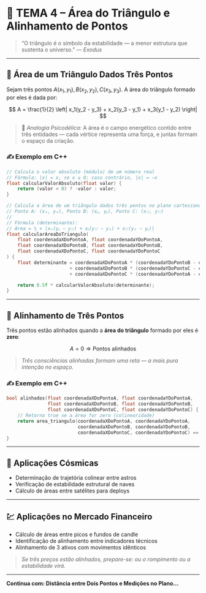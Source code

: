 # 🔺 TEMA 4 – Área do Triângulo e Alinhamento de Pontos

> “O triângulo é o símbolo da estabilidade — a menor estrutura que sustenta o universo.” — *Exodus*

---

## 🧮 Área de um Triângulo Dados Três Pontos

Sejam três pontos $A(x_1, y_1), B(x_2, y_2), C(x_3, y_3)$. A área do triângulo formado por eles é dada por:

$$
A = \frac{1}{2} \left| x_1(y_2 - y_3) + x_2(y_3 - y_1) + x_3(y_1 - y_2) \right|
$$

> 💭 *Analogia Psicodélica:* A área é o campo energético contido entre três entidades — cada vértice representa uma força, e juntas formam o espaço da criação.

### ✍️ Exemplo em C++

```cpp
// Calcula o valor absoluto (módulo) de um número real
// Fórmula: |x| = x, se x ≥ 0; caso contrário, |x| = −x
float calcularValorAbsoluto(float valor) {
    return (valor < 0) ? -valor : valor;
}

// Calcula a área de um triângulo dados três pontos no plano cartesiano:
// Ponto A: (xₐ, yₐ), Ponto B: (xᵦ, yᵦ), Ponto C: (x𝚌, y𝚌)
//
// Fórmula (determinante):
// Área = ½ × |xₐ(yᵦ − y𝚌) + xᵦ(y𝚌 − yₐ) + x𝚌(yₐ − yᵦ)|
float calcularAreaDoTriangulo(
    float coordenadaXDoPontoA, float coordenadaYDoPontoA,
    float coordenadaXDoPontoB, float coordenadaYDoPontoB,
    float coordenadaXDoPontoC, float coordenadaYDoPontoC
) {
    float determinante = coordenadaXDoPontoA * (coordenadaYDoPontoB - coordenadaYDoPontoC)
                       + coordenadaXDoPontoB * (coordenadaYDoPontoC - coordenadaYDoPontoA)
                       + coordenadaXDoPontoC * (coordenadaYDoPontoA - coordenadaYDoPontoB);

    return 0.5f * calcularValorAbsoluto(determinante);
}
```

---

## 🧭 Alinhamento de Três Pontos

Três pontos estão alinhados quando a **área do triângulo** formado por eles é **zero**:

$$
A = 0 \Rightarrow \text{Pontos alinhados}
$$

> *Três consciências alinhadas formam uma reta — a mais pura intenção no espaço.*

### ✍️ Exemplo em C++

```cpp
bool alinhados(float coordenadaXDoPontoA, float coordenadaYDoPontoA,
               float coordenadaXDoPontoB, float coordenadaYDoPontoB,
               float coordenadaXDoPontoC, float coordenadaYDoPontoC) {
    // Retorna true se a área for zero (colinearidade)
    return area_triangulo(coordenadaXDoPontoA, coordenadaYDoPontoA,
                          coordenadaXDoPontoB, coordenadaYDoPontoB,
                          coordenadaXDoPontoC, coordenadaYDoPontoC) == 0.0f;
}
```

---

## 🌌 Aplicações Cósmicas

* Determinação de trajetória colinear entre astros
* Verificação de estabilidade estrutural de naves
* Cálculo de áreas entre satélites para deploys

---

## 💹 Aplicações no Mercado Financeiro

* Cálculo de áreas entre picos e fundos de candle
* Identificação de alinhamento entre indicadores técnicos
* Alinhamento de 3 ativos com movimentos idênticos

> *Se três preços estão alinhados, prepare-se: ou o rompimento ou a estabilidade virá.*

---

**Continua com: Distância entre Dois Pontos e Medições no Plano...**

